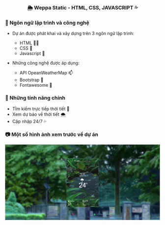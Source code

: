 <h3 align='center'><strong>🌦 Weppa Static - HTML, CSS, JAVASCRIPT 💦</strong></h3>

### 🍄 Ngôn ngữ lập trình và công nghệ

- Dự án được phát khai và xây dựng trên 3 ngôn ngữ lập trình:

  - HTML 👨‍💻
  - CSS 🎨
  - Javascript 🧉

- Những công nghệ được áp dụng:
  - API OpeanWeatherMap 📫
  - Bootstrap 💨
  - Fontawesome 🍦

### 🔨 Những tính năng chính

- TÌm kiếm trực tiếp thời tiết 🔴
- Xem dự báo về thời tiết 🌨
- Cập nhập 24/7 💦

### 📷 Một số hình ảnh xem trước về dự án

<img src="assets/img/preview.png"/>
